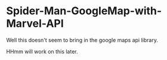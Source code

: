# Spider-Man-GoogleMap-with-Marvel-API

Well this doesn't seem to bring in the google maps api library.

HHmm will work on this later.
